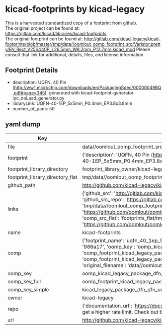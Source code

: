 # kicad-footprints by kicad-legacy  
This is a harvested standardized copy of a footprint from github.  
The original project can be found at:  
https://gitlab.com/kicad/libraries/kicad-footprints  
The original footprint can be found at:
http://gitlab.com/kicad-legacy/kicad-footprints/blob/master/tmp/data//oomlout_oomp_footprint_src/Varistor.pretty/RV_Rect_V25S440P_L26.5mm_W8.2mm_P12.7mm.kicad_mod
Please consult that link for additional, details, files, and license information.  
## Footprint Details
* description: UQFN, 40 Pin (http://ww1.microchip.com/downloads/en/PackagingSpec/00000049BQ.pdf#page=345), generated with kicad-footprint-generator ipc_noLead_generator.py  
* libraryLink: UQFN-40-1EP_5x5mm_P0.4mm_EP3.8x3.8mm  
* number_of_pads: 50  
## yaml dump  
| Key | Value |  
| --- | --- |  
| file | data//oomlout_oomp_footprint_src/kicad-footprints/Package_DFN_QFN.pretty/UQFN-40-1EP_5x5mm_P0.4mm_EP3.8x3.8mm.kicad_mod |  
| footprint | {'description': 'UQFN, 40 Pin (http://ww1.microchip.com/downloads/en/PackagingSpec/00000049BQ.pdf#page=345), generated with kicad-footprint-generator ipc_noLead_generator.py', 'libraryLink': 'UQFN-40-1EP_5x5mm_P0.4mm_EP3.8x3.8mm', 'number_of_pads': 50} |  
| footprint_library_directory | footprint_library_owner/kicad-legacy_kicad-footprints |  
| footprint_library_directory_flat | tmp/data//oomlout_oomp_footprint_src/footprints_flat/kicad_legacy_package_dfn_qfn_uqfn_40_1ep_5x5mm_p0_4mm_ep3_8x3_8mm/working |  
| github_path | http://github.com/kicad-legacy/kicad-footprints/blob/master/tmp/data//oomlout_oomp_footprint_src/Package_DFN_QFN.pretty/UQFN-40-1EP_5x5mm_P0.4mm_EP3.8x3.8mm.kicad_mod |  
| links | {'github_src': 'http://gitlab.com/kicad-legacy/kicad-footprints/blob/master/tmp/data//oomlout_oomp_footprint_src/Varistor.pretty/RV_Rect_V25S440P_L26.5mm_W8.2mm_P12.7mm.kicad_mod', 'github_src_repo': 'https://gitlab.com/kicad/libraries/kicad-footprints', 'oomp_bot': 'tmp/data//oomlout_oomp_footprint_src/footprints/kicad_legacy_package_dfn_qfn_uqfn_40_1ep_5x5mm_p0_4mm_ep3_8x3_8mm/working', 'oomp_bot_github': 'https://github.com/oomlout/oomlout_oomp_footprint_bot/tree/main/tmp/data//oomlout_oomp_footprint_src/footprints/kicad_legacy_package_dfn_qfn_uqfn_40_1ep_5x5mm_p0_4mm_ep3_8x3_8mm/working', 'oomp_src_flat': 'footprints_flat/tmp/data//oomlout_oomp_footprint_src/footprints_flat/kicad_legacy_package_dfn_qfn_uqfn_40_1ep_5x5mm_p0_4mm_ep3_8x3_8mm/working', 'oomp_src_flat_github': 'https://github.com/oomlout/oomlout_oomp_footprint_src/tree/main/tmp/data//oomlout_oomp_footprint_src/footprints_flat/kicad_legacy_package_dfn_qfn_uqfn_40_1ep_5x5mm_p0_4mm_ep3_8x3_8mm/working'} |  
| name | kicad-footprints |  
| oomp | {'footprint_name': 'uqfn_40_1ep_5x5mm_p0_4mm_ep3_8x3_8mm', 'library_name': 'package_dfn_qfn', 'md5': '986a1707143d483464e6f1ecc1998dde', 'md5_10': '986a170714', 'md5_5': '986a1', 'md5_6': '986a17', 'oomp_key': 'oomp_kicad_legacy_package_dfn_qfn_uqfn_40_1ep_5x5mm_p0_4mm_ep3_8x3_8mm', 'oomp_key_extra': 'oomp_footprint_kicad_legacy_package_dfn_qfn_uqfn_40_1ep_5x5mm_p0_4mm_ep3_8x3_8mm', 'oomp_key_full': 'oomp_footprint_kicad_legacy_package_dfn_qfn_uqfn_40_1ep_5x5mm_p0_4mm_ep3_8x3_8mm_986a17', 'oomp_key_simple': 'kicad_legacy_package_dfn_qfn_uqfn_40_1ep_5x5mm_p0_4mm_ep3_8x3_8mm', 'original_filename': 'data//oomlout_oomp_footprint_src/kicad-footprints/Package_DFN_QFN.pretty/UQFN-40-1EP_5x5mm_P0.4mm_EP3.8x3.8mm.kicad_mod', 'owner_name': 'kicad_legacy'} |  
| oomp_key | oomp_kicad_legacy_package_dfn_qfn_uqfn_40_1ep_5x5mm_p0_4mm_ep3_8x3_8mm |  
| oomp_key_full | oomp_footprint_kicad_legacy_package_dfn_qfn_uqfn_40_1ep_5x5mm_p0_4mm_ep3_8x3_8mm |  
| oomp_key_simple | kicad_legacy_package_dfn_qfn_uqfn_40_1ep_5x5mm_p0_4mm_ep3_8x3_8mm |  
| owner | kicad-legacy |  
| repo | {'documentation_url': 'https://docs.github.com/rest/overview/resources-in-the-rest-api#rate-limiting', 'message': "API rate limit exceeded for 84.66.142.224. (But here's the good news: Authenticated requests get a higher rate limit. Check out the documentation for more details.)"} |  
| url | http://github.com/kicad-legacy/kicad-footprints |  

